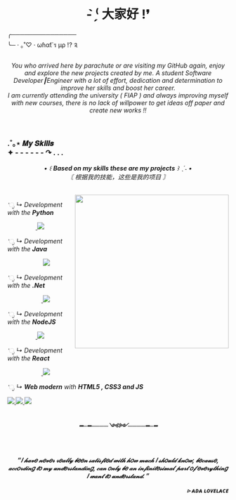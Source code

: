 
<div>
  <h1 align="center" >
    <b>- ̗̀⁽ 大家好 !❜</b>
  </h1>
  
  <p>
    ╭─────────────── <br>
    ╰─ · ｡˚♡ · ωɦαƭ`ร µρ !? ༉
  </p> 
  
  <p align="center" >
    <i>
      You who arrived here by parachute or are visiting my GitHub again, enjoy and explore the new projects created by me. 
      A student Software Developer┃Engineer with a lot of effort, dedication and determination to improve her skills and boost her career.<br>
      I am currently attending the university ( FIAP ) and always improving myself with new courses, there is no lack of willpower to get ideas off paper and         create new works !!
    </i>
  </p>
</div> 

<br>

  <div>
  
  <h3>
    .˚｡⋆ 𝑴𝒚 𝑺𝒌𝒊𝒍𝒍𝒔 <br> ✦ - - - - - - ↷ .    .    .
  </h3>

  <p align="center">
    <i> 
      • ꒰ <b>Based on my skills these are my projects</b>  ꒱ ˎˊ˗   • <br>
      〘 根据我的技能，这些是我的项目 〙
    <i>
  </p>
 
</div>
    
<br><img align="right" height="350px" src="https://raw.githubusercontent.com/MicaelliMedeiros/micaellimedeiros/master/image/computer-illustration.png">


<div>

   'ೃ ↳<i> Development with the <b>Python</b></i>
  <br>
 
   ㅤㅤㅤㅤㅤ<a href="https://github.com/LlynS2/Python" target="_blank">
              <img src="https://img.shields.io/badge/Python-3776AB?style=for-the-badge&logo=python&logoColor=white" target="_blank">
            </a><br>

   'ೃ ↳<i> Development with the <b>Java</b></i>
  <br>
  
  ㅤㅤㅤㅤㅤㅤ <a href="https://github.com/LlynS2/Java" target="_blank">
                <img src="https://img.shields.io/badge/Java-ED8B00?style=for-the-badge&logo=java&logoColor=white" target="_blank">
              </a>

   'ೃ ↳<i> Development with the <b>.Net</b></i>
  <br>
  
   ㅤㅤㅤㅤㅤㅤ<a href="https://github.com/LlynS2/.Net" target="_blank">
                <img src="https://img.shields.io/badge/.NET-5C2D91?style=for-the-badge&logo=.net&logoColor=white" target="_blank">
              </a>

   'ೃ ↳<i> Development with the <b>NodeJS</b></i>
  <br>
  
   ㅤㅤㅤㅤㅤ<a href="https://github.com/LlynS2/NodeJS" target="_blank">
              <img src="https://img.shields.io/badge/Node.js-43853D?style=for-the-badge&logo=node.js&logoColor=white" target="_blank">
            </a>

   'ೃ ↳<i> Development with the <b>React</b></i>
  <br>

   ㅤㅤㅤㅤㅤㅤ<a href="https://github.com/LlynS2/React" target="_blank">
                <img src="https://img.shields.io/badge/React-20232A?style=for-the-badge&logo=react&logoColor=61DAFB" target="_blank">
              </a>

   'ೃ ↳<i> <b>Web modern</b>  with <b>HTML5 , CSS3 and JS<b> </i>
  <br>
  
  <a href="https://github.com/LlynS2/Web_Modern" target="_blank">
    <img src="https://img.shields.io/badge/HTML5-E34F26?style=for-the-badge&logo=html5&logoColor=white" target="_blank">
  </a>

  <a href="https://github.com/LlynS2/Web_Modern" target="_blank">
    <img src="https://img.shields.io/badge/CSS3-1572B6?style=for-the-badge&logo=css3&logoColor=white " target="_blank">
  </a>

  <a href="https://github.com/LlynS2/Web_Modern" target="_blank">
    <img src="https://img.shields.io/badge/JavaScript-323330?style=for-the-badge&logo=javascript&logoColor=F7DF1E" target="_blank">
  </a>
  
</div><br>
  
 <div>
  
   <p align="center">
     ━─━────༺༻────━─━
   </p>
   
   <br>
   
   <p align="center">
     “𝐼 𝒽𝒶𝓋𝑒 𝓃𝑒𝓋𝑒𝓇 𝓇𝑒𝒶𝓁𝓁𝓎 𝒷𝑒𝑒𝓃 𝓈𝒶𝓉𝒾𝓈𝒻𝒾𝑒𝒹 𝓌𝒾𝓉𝒽 𝒽𝑜𝓌 𝓂𝓊𝒸𝒽 𝐼 𝓈𝒽𝑜𝓊𝓁𝒹 𝓀𝓃𝑜𝓌; 𝒷𝑒𝒸𝒶𝓊𝓈𝑒, 𝒶𝒸𝒸𝑜𝓇𝒹𝒾𝓃𝑔 𝓉𝑜 𝓂𝓎 𝓊𝓃𝒹𝑒𝓇𝓈𝓉𝒶𝓃𝒹𝒾𝓃𝑔, 𝒸𝒶𝓃 𝑜𝓃𝓁𝓎 𝒷𝑒 𝒶𝓃 𝒾𝓃𝒻𝒾𝓃𝒾𝓉𝑒𝓈𝒾𝓂𝒶𝓁 𝓅𝒶𝓇𝓉 𝑜𝒻 𝑒𝓋𝑒𝓇𝓎𝓉𝒽𝒾𝓃𝑔 𝐼 𝓌𝒶𝓃𝓉 𝓉𝑜 𝓊𝓃𝒹𝑒𝓇𝓈𝓉𝒶𝓃𝒹. ”
   </p>
   
   <p align="right">
    ▹ ᴀᴅᴀ ʟᴏᴠᴇʟᴀᴄᴇ
   </p>
   
 </div>
  
  
  
 
 
 
  

  
  
 
